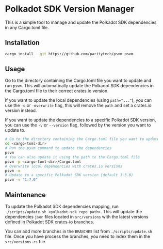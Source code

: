 # Polkadot SDK Version Manager

This is a simple tool to manage and update the Polkadot SDK dependencies in any Cargo.toml file.

## Installation

```sh
cargo install --git https://github.com/paritytech/psvm psvm
```

## Usage

Go to the directory containing the Cargo.toml file you want to update and run `psvm`. This will automatically update the Polkadot SDK dependencies in the Cargo.toml file to their correct crates.io version.

If you want to update the local dependencies (using `path="..."`), you can use the `-o` or `-overwrite` flag, this will remove the `path` and set a crates.io version instead.

If you want to update the dependencies to a specific Polkadot SDK version, you can use the `-v` or `--version` flag, followed by the version you want to update to.

```sh
# Go to the directory containing the Cargo.toml file you want to update
cd <cargo-toml-dir>
# Run the psvm command to update the dependencies
psvm
# You can also update it using the path to the Cargo.toml file
psvm -p <cargo-toml-dir>/Cargo.toml
# Overwrite local dependencies with crates.io versions
psvm -o
# Update to a specific Polkadot SDK version (default 1.3.0)
psvm -v "1.7.0"
```

## Maintenance  

To update the Polkadot SDK dependencies mapping, run `./scripts/update.sh <polkadot-sdk repo path>`. This will update the dependencies `json` files located in `src/versions` with the latest versions defined in Polkadot SDK crates-io branches.

You can add more branches in the `BRANCHES` list from `./scripts/update.sh` file. Once you have process the branches, you need to index them in the `src/versions.rs` file.
